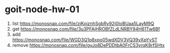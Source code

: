# goit-node-hw-01

1) list https://monosnap.com/file/zjKojznhSgbRy92j0IoBUaa5LayM9Q 
2) get https://monosnap.com/file/3u3PFAjHROBfZLdLNRBY94H61Tw6Bf 
3) add https://monosnap.com/file/WGD3Q1p8xpo05wdXDV3VQ39vXpYvST 
4) remove https://monosnap.com/file/gvJo8DePDDtbA0FrCS3yrqK8rfSHtx 